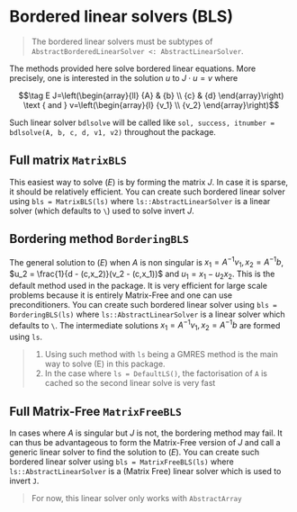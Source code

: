 # Bordered linear solvers (BLS)

> The bordered linear solvers must be subtypes of `AbstractBorderedLinearSolver <: AbstractLinearSolver`. 

The methods provided here solve bordered linear equations. More precisely, one is interested in the solution $u$ to $J\cdot u = v$ where

$$\tag E J=\left(\begin{array}{ll}
{A} & {b} \\
{c} & {d}
\end{array}\right) \text { and } v=\left(\begin{array}{l}
{v_1} \\
{v_2}
\end{array}\right)$$

Such linear solver `bdlsolve` will be called like `sol, success, itnumber = bdlsolve(A, b, c, d, v1, v2)` throughout the package.


## Full matrix `MatrixBLS`
This easiest way to solve $(E)$ is by forming the matrix $J$. In case it is sparse, it should be relatively efficient. You can create such bordered linear solver using `bls = MatrixBLS(ls)` where `ls::AbstractLinearSolver` is a linear solver (which defaults to `\`) used to solve invert $J$.

## Bordering method `BorderingBLS `

The general solution to $(E)$ when $A$ is non singular is $x_1=A^{-1}v_1, x_2=A^{-1}b$, $u_2 = \frac{1}{d - (c,x_2)}(v_2 - (c,x_1))$ and $u_1=x_1-u_2x_2$. This is the default method used in the package. It is very efficient for large scale problems because it is entirely Matrix-Free and one can use preconditioners. You can create such bordered linear solver using `bls = BorderingBLS(ls)` where `ls::AbstractLinearSolver` is a linear solver which defaults to `\`. The intermediate solutions $x_1=A^{-1}v_1, x_2=A^{-1}b$ are formed using `ls`.

> 1. Using such method with `ls` being a GMRES method is the main way to solve (E) in this package.
> 2. In the case where `ls = DefaultLS()`, the factorisation of `A` is cached so the second linear solve is very fast 

## Full Matrix-Free `MatrixFreeBLS`

In cases where $A$ is singular but $J$ is not, the bordering method may fail. It can thus be advantageous to form the Matrix-Free version of $J$ and call a generic linear solver to find the solution to $(E)$. You can create such bordered linear solver using `bls = MatrixFreeBLS(ls)` where `ls::AbstractLinearSolver` is a (Matrix Free) linear solver which is used to invert `J`.

> For now, this linear solver only works with `AbstractArray`

